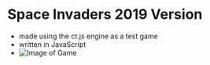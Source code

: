 # Space Invaders 2019 Version
* made using the ct.js engine as a test game
* written in JavaScript
* ![Image of Game](../master/githubstuff/ctSpaceShooter.PNG)
